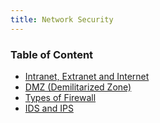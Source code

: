 ```yaml
---
title: Network Security
---
```


### Table of Content

* [Intranet, Extranet and Internet](Intranet,%20Extranet%20and%20Internet.md)
* [DMZ (Demilitarized Zone)](DMZ%20%28Demilitarized%20Zone%29.md)
* [Types of Firewall](../Networking%20Devices/Firewall/Types%20of%20Firewall.md)
* [IDS and IPS](IDS%20and%20IPS.md)
